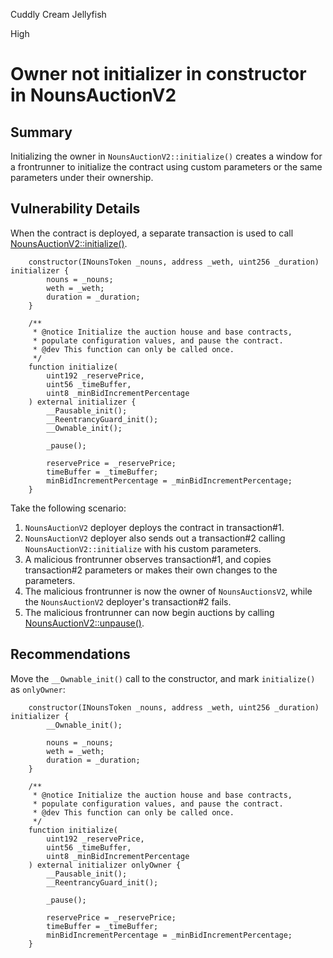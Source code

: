 Cuddly Cream Jellyfish

High

# Owner not initializer in constructor in NounsAuctionV2

## Summary
Initializing the owner in `NounsAuctionV2::initialize()` creates a window for a frontrunner to initialize the contract using custom parameters or the same parameters under their ownership.

## Vulnerability Details
When the contract is deployed, a separate transaction is used to call [NounsAuctionV2::initialize()](https://github.com/sherlock-audit/2024-11-nounsdao/blob/8b6fb94f103134e751cf016e5c3f4185be89bb49/nouns-monorepo/packages/nouns-contracts/contracts/NounsAuctionHouseV2.sol#L83-L97).

```solidity
    constructor(INounsToken _nouns, address _weth, uint256 _duration) initializer {
        nouns = _nouns;
        weth = _weth;
        duration = _duration;
    }

    /**
     * @notice Initialize the auction house and base contracts,
     * populate configuration values, and pause the contract.
     * @dev This function can only be called once.
     */
    function initialize(
        uint192 _reservePrice,
        uint56 _timeBuffer,
        uint8 _minBidIncrementPercentage
    ) external initializer {
        __Pausable_init();
        __ReentrancyGuard_init();
        __Ownable_init();

        _pause();

        reservePrice = _reservePrice;
        timeBuffer = _timeBuffer;
        minBidIncrementPercentage = _minBidIncrementPercentage;
    }
```

Take the following scenario:

1. `NounsAuctionV2` deployer deploys the contract in transaction#1.
2. `NounsAuctionV2` deployer also sends out a transaction#2 calling `NounsAuctionV2::initialize` with his custom parameters.
3. A malicious frontrunner observes transaction#1, and copies transaction#2 parameters or makes their own changes to the parameters.
4. The malicious frontrunner is now the owner of `NounsAuctionsV2`, while the `NounsAuctionV2` deployer's transaction#2 fails.
5. The malicious frontrunner can now begin auctions by calling [NounsAuctionV2::unpause()](https://github.com/sherlock-audit/2024-11-nounsdao/blob/8b6fb94f103134e751cf016e5c3f4185be89bb49/nouns-monorepo/packages/nouns-contracts/contracts/NounsAuctionHouseV2.sol#L199-L205).

## Recommendations
Move the `__Ownable_init()` call to the constructor, and mark `initialize()` as `onlyOwner`:

```solidity
    constructor(INounsToken _nouns, address _weth, uint256 _duration) initializer {
        __Ownable_init();

        nouns = _nouns;
        weth = _weth;
        duration = _duration;
    }

    /**
     * @notice Initialize the auction house and base contracts,
     * populate configuration values, and pause the contract.
     * @dev This function can only be called once.
     */
    function initialize(
        uint192 _reservePrice,
        uint56 _timeBuffer,
        uint8 _minBidIncrementPercentage
    ) external initializer onlyOwner {
        __Pausable_init();
        __ReentrancyGuard_init();

        _pause();

        reservePrice = _reservePrice;
        timeBuffer = _timeBuffer;
        minBidIncrementPercentage = _minBidIncrementPercentage;
    }
```